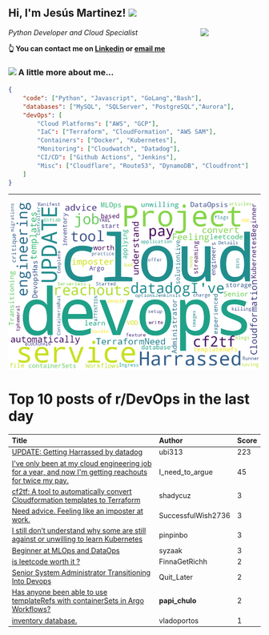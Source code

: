 <!--
**jmartinezl/jmartinezl** is a ✨ _special_ ✨ repository because its `README.md` (this file) appears on your GitHub profile.

Here are some ideas to get you started:

- 🔭 I’m currently working on ...
- 🌱 I’m currently learning ...
- 👯 I’m looking to collaborate on ...
- 🤔 I’m looking for help with ...
- 💬 Ask me about ...
- 📫 How to reach me: ...
- 😄 Pronouns: ...
- ⚡ Fun fact: ...
-->

<h2>Hi, I'm Jesús Martinez! <img src="https://media.giphy.com/media/WUlplcMpOCEmTGBtBW/giphy.gif" width="30"> </h2>
<img align='right' src="https://media.giphy.com/media/NytMLKyiaIh6VH9SPm/giphy.gif" width="120">
<p><em>Python Developer and Cloud Specialist
</em></p>

**👆 You can contact me on [Linkedin](https://www.linkedin.com/in/jes%C3%BAs-martinez-2b7b10104/) or [email me](mailto:jesus.mtz.lorenzo@gmail.com)**

### <img src="https://media.giphy.com/media/VgCDAzcKvsR6OM0uWg/giphy.gif" width="50"> A little more about me...  

```json
{
    "code": ["Python", "Javascript", "GoLang","Bash"],
    "databases": ["MySQL", "SQLServer", "PostgreSQL","Aurora"],
    "devOps": [
        "Cloud Platforms": ["AWS", "GCP"],
        "IaC": ["Terraform", "CloudFormation", "AWS SAM"],
        "Containers": ["Docker", "Kubernetes"],
        "Monitoring": ["Cloudwatch", "Datadog"],
        "CI/CD": ["Github Actions", "Jenkins"],
        "Misc": ["Cloudflare", "Route53", "DynamoDB", "Cloudfront"]
    ]
}
```
---

![Wordcloud](./cloud.png)

# Top 10 posts of r/DevOps in the last day

| Title | Author | Score |
|:---|:---|:---|
| [UPDATE: Getting Harrassed by datadog](https://www.reddit.com/r/devops/comments/w4mvzs/update_getting_harrassed_by_datadog/) | ubi313 | 223 |
| [I've only been at my cloud engineering job for a year, and now I'm getting reachouts for twice my pay.](https://www.reddit.com/r/devops/comments/w4msy0/ive_only_been_at_my_cloud_engineering_job_for_a/) | I_need_to_argue | 45 |
| [cf2tf: A tool to automatically convert Cloudformation templates to Terraform](https://www.reddit.com/r/devops/comments/w4gw6z/cf2tf_a_tool_to_automatically_convert/) | shadycuz | 3 |
| [Need advice. Feeling like an imposter at work.](https://www.reddit.com/r/devops/comments/w4pswj/need_advice_feeling_like_an_imposter_at_work/) | SuccessfulWish2736 | 3 |
| [I still don’t understand why some are still against or unwilling to learn Kubernetes](https://www.reddit.com/r/devops/comments/w4piub/i_still_dont_understand_why_some_are_still/) | pinpinbo | 3 |
| [Beginner at MLOps and DataOps](https://www.reddit.com/r/devops/comments/w4kbun/beginner_at_mlops_and_dataops/) | syzaak | 3 |
| [is leetcode worth it ?](https://www.reddit.com/r/devops/comments/w55m48/is_leetcode_worth_it/) | FinnaGetRichh | 2 |
| [Senior System Administrator Transitioning Into Devops](https://www.reddit.com/r/devops/comments/w4s1o6/senior_system_administrator_transitioning_into/) | Quit_Later | 2 |
| [Has anyone been able to use templateRefs with containerSets in Argo Workflows?](https://www.reddit.com/r/devops/comments/w4mwhw/has_anyone_been_able_to_use_templaterefs_with/) | __papi_chulo__ | 2 |
| [inventory database.](https://www.reddit.com/r/devops/comments/w4ogf3/inventory_database/) | vladoportos | 1 |
